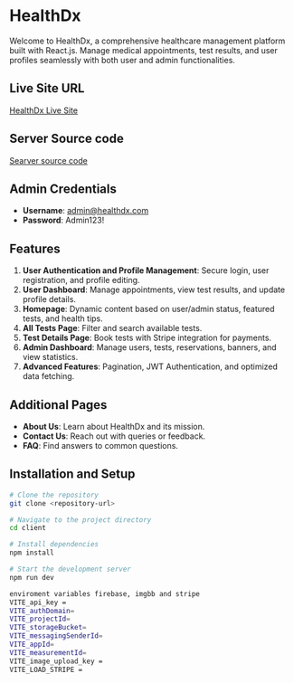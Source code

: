 # HealthDx

Welcome to HealthDx, a comprehensive healthcare management platform built with React.js. Manage medical appointments, test results, and user profiles seamlessly with both user and admin functionalities.

## Live Site URL

[HealthDx Live Site](https://health-dx.web.app)

## Server Source code

[Searver source code](https://github.com/Tajbir23/assignment-12-server)

## Admin Credentials

- **Username**: admin@healthdx.com
- **Password**: Admin123!

## Features

1. **User Authentication and Profile Management**: Secure login, user registration, and profile editing.
2. **User Dashboard**: Manage appointments, view test results, and update profile details.
3. **Homepage**: Dynamic content based on user/admin status, featured tests, and health tips.
4. **All Tests Page**: Filter and search available tests.
5. **Test Details Page**: Book tests with Stripe integration for payments.
6. **Admin Dashboard**: Manage users, tests, reservations, banners, and view statistics.
7. **Advanced Features**: Pagination, JWT Authentication, and optimized data fetching.

## Additional Pages

- **About Us**: Learn about HealthDx and its mission.
- **Contact Us**: Reach out with queries or feedback.
- **FAQ**: Find answers to common questions.

## Installation and Setup

```bash
# Clone the repository
git clone <repository-url>

# Navigate to the project directory
cd client

# Install dependencies
npm install

# Start the development server
npm run dev

enviroment variables firebase, imgbb and stripe
VITE_api_key = 
VITE_authDomain= 
VITE_projectId= 
VITE_storageBucket= 
VITE_messagingSenderId= 
VITE_appId= 
VITE_measurementId= 
VITE_image_upload_key = 
VITE_LOAD_STRIPE = 

